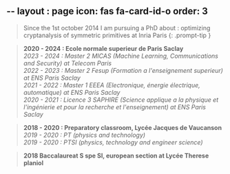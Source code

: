 --
layout : page
icon: fas fa-card-id-o
order: 3
---

> Since the 1st october 2014 I am pursuing a PhD about : optimizing cryptanalysis of symmetric primitives at Inria Paris 
{: .prompt-tip }

> **2020 - 2024 : Ecole normale superieur de Paris Saclay**\
> *2023 - 2024 : Master 2 MICAS (Machine Learning, Communications and Security) at Telecom Paris*\
> *2022 - 2023 : Master 2 Fesup (Formation a l'enseignement superieur) at ENS Paris Saclay*\
> *2021 - 2022 : Master 1 EEEA (Electronique, énergie électrique, automatique) at ENS Paris Saclay*\
> *2020 - 2021 : Licence 3 SAPHIRE (Science applique a la physique et l'ingénierie et pour la recherche et l'enseignement) at ENS Paris Saclay*

> **2018 - 2020 : Preparatory classroom, Lycée Jacques de Vaucanson**\
> *2019 - 2020 :  PT (physics and technology)*\
> *2019 - 2020 :  PTSI (physics, technology and engineer science)*

> **2018 Baccalaureat S spe SI, european section at Lycée Therese planiol**
